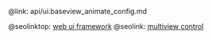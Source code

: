 @link: api/ui.baseview_animate_config.md

@seolinktop: [web ui framework](https://webix.com)
@seolink: [multiview control](https://webix.com/widget/multiview/)